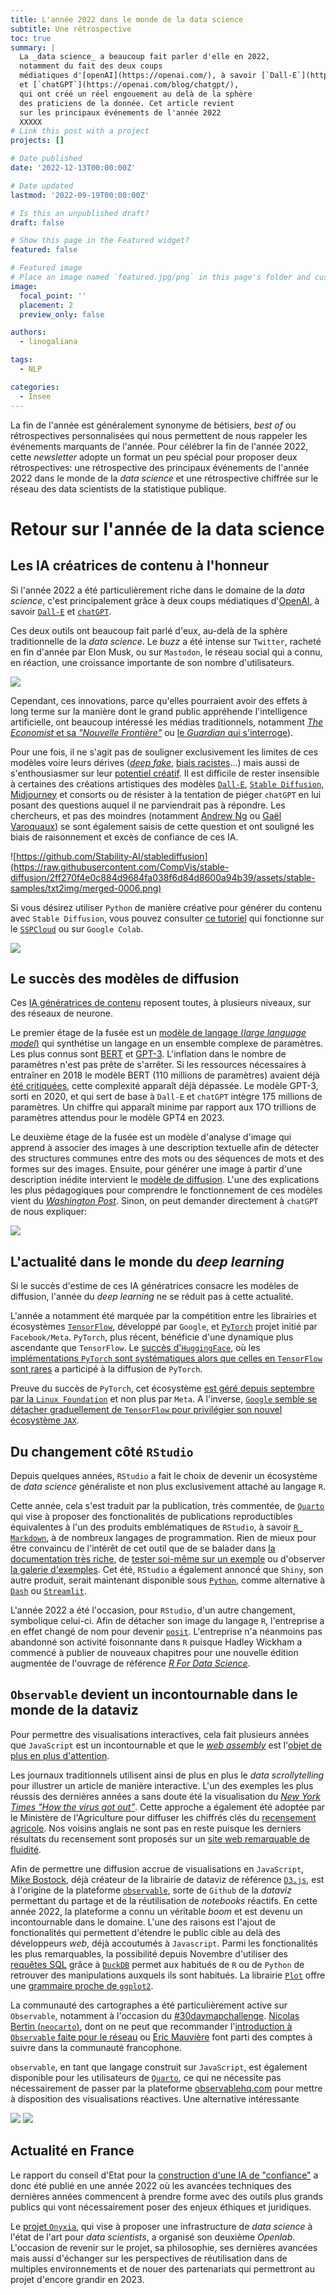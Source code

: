 ```yaml
---
title: L'année 2022 dans le monde de la data science
subtitle: Une rétrospective
toc: true
summary: |
  La _data science_ a beaucoup fait parler d'elle en 2022,
  notamment du fait des deux coups
  médiatiques d'[openAI](https://openai.com/), à savoir [`Dall-E`](https://openai.com/dall-e-2/)
  et [`chatGPT`](https://openai.com/blog/chatgpt/),
  qui ont créé un réel engouement au delà de la sphère
  des praticiens de la donnée. Cet article revient 
  sur les principaux événements de l'année 2022
  XXXXX
# Link this post with a project
projects: []

# Date published
date: '2022-12-13T00:00:00Z'

# Date updated
lastmod: '2022-09-19T00:00:00Z'

# Is this an unpublished draft?
draft: false

# Show this page in the Featured widget?
featured: false

# Featured image
# Place an image named `featured.jpg/png` in this page's folder and customize its options here.
image:
  focal_point: ''
  placement: 2
  preview_only: false

authors:
  - linogaliana

tags:
  - NLP

categories:
  - Insee
---
```


La fin de l'année est généralement synonyme de
bétisiers, _best of_ ou
rétrospectives personnalisées qui nous permettent
de nous rappeler les événements marquants de l'année.
Pour célébrer la fin de l'année 2022, cette _newsletter_
adopte un format un peu spécial pour
proposer deux rétrospectives: une rétrospective
des principaux événements de l'année 2022 dans le monde de
la _data science_ et une rétrospective chiffrée sur le
réseau des data scientists de la statistique publique.

# Retour sur l'année de la data science 

## Les IA créatrices de contenu à l'honneur

Si l'année 2022 a été particulièrement riche dans le domaine
de la _data science_, c'est principalement grâce à deux coups
médiatiques d'[OpenAI](https://openai.com/),
à savoir [`Dall-E`](https://openai.com/dall-e-2/)
et [`chatGPT`](https://openai.com/blog/chatgpt/). 

Ces deux outils ont
beaucoup fait parlé d'eux, au-delà
de la sphère traditionnelle de la _data science_.
Le _buzz_ a été intense sur `Twitter`, racheté en fin d'année par Elon Musk,
ou sur `Mastodon`, 
le réseau social qui a connu, en réaction,
une croissance importante de son nombre d'utilisateurs.

![](https://i.chzbgr.com/full/9717138688/hC5E738A3/chatgpt-will-see-all-criticisms-its-training-data-on-next-update-some-are-not-surviving-uprising)

Cependant, ces innovations, parce qu'elles pourraient
avoir des effets à long terme sur la manière dont le grand public
appréhende l'intelligence artificielle, 
ont beaucoup intéressé les médias traditionnels, notamment [_The Economist_ et sa _"Nouvelle Frontière"_](https://www.economist.com/news/2022/06/11/how-a-computer-designed-this-weeks-cover) ou [le _Guardian_ qui s'interroge](https://www.theguardian.com/commentisfree/2022/dec/10/i-wrote-this-column-myself-but-how-long-before-a-chatbot-could-do-it-for-me)).

Pour une fois, il ne s'agit pas de souligner 
exclusivement les limites de ces modèles voire leurs
dérives ([_deep fake_](https://fr.wikipedia.org/wiki/Deepfake),
[biais racistes](https://www.washingtonpost.com/technology/2022/07/16/racist-robots-ai/)...) mais aussi
de s'enthousiasmer sur
leur [potentiel créatif](https://www.platformer.news/p/how-dall-e-could-power-a-creative).
Il est difficile de rester insensible à certaines des créations
artistiques des modèles [`Dall-E`](https://dalle2.gallery/#search-random), [`Stable Diffusion`](https://stablediffusion.fr/gallery), [Midjourney](https://www.midjourney.com/showcase/recent/) et consorts
ou de résister à la tentation de piéger
`chatGPT` en lui posant des questions auquel il ne parviendrait
pas à répondre.
Les chercheurs, et pas des moindres (notamment [Andrew Ng](https://twitter.com/andrewyng/status/1600284752258686976?lang=fr) ou [Gaël Varoquaux](https://theconversation.com/beau-parleur-comme-une-ia-196084)) se sont également saisis de cette question et ont
souligné
les biais de raisonnement et excès de confiance de ces IA. 

![https://github.com/Stability-AI/stablediffusion](https://raw.githubusercontent.com/CompVis/stable-diffusion/2ff270f4e0c884d9684fa038f6d84d8600a94b39/assets/stable-samples/txt2img/merged-0006.png)

Si vous désirez utiliser `Python` de manière créative pour générer du contenu avec `Stable Diffusion`,
vous pouvez consulter [ce tutoriel](https://pythonds.linogaliana.fr/dalle/) qui fonctionne
sur le [`SSPCloud`](https://www.sspcloud.fr/) ou sur `Google Colab`.

![](https://i.chzbgr.com/full/9717140480/hD779E54E/writing-shit-like-elon-musk-suicide-note-and-robert-ebert-goncharov-review-please-stop-need-sleep)

## Le succès des modèles de diffusion

Ces [IA génératrices de contenu](https://pub.towardsai.net/generative-ai-and-future-c3b1695876f2)
reposent toutes, à plusieurs niveaux, sur
des réseaux de neurone.

Le premier étage de la fusée est
un [modèle de langage (_large language model_)](https://en.wikipedia.org/wiki/Language_model)
qui synthétise un langage en un ensemble complexe de paramètres. 
Les plus connus sont [BERT](https://en.wikipedia.org/wiki/BERT_(language_model))
et [GPT-3](https://fr.wikipedia.org/wiki/GPT-3). 
L'inflation dans le nombre de paramètres n'est pas prête de s'arrêter.
Si les ressources nécessaires à entraîner en 2018 le modèle BERT (110 millions de paramètres)
avaient déjà [été critiquées](https://arxiv.org/abs/1906.02243), cette complexité
apparaît déjà dépassée. Le modèle GPT-3, sorti en 2020, et qui sert de base à
`Dall-E` et `chatGPT` intègre 175 millions de paramètres. Un chiffre qui apparaît minime
par rapport aux 17O trillions de paramètres attendus pour le modèle GPT4 en 2023.

Le deuxième étage de la fusée est un modèle d'analyse d'image qui apprend à associer
des images à une description textuelle afin de détecter des structures communes entre
des mots ou des séquences de mots et des formes sur des images. 
Ensuite, pour générer une image à partir d'une description inédite intervient
le [modèle de diffusion](https://en.wikipedia.org/wiki/Diffusion_model).
L'une des explications les plus pédagogiques
pour comprendre le fonctionnement de ces modèles 
vient du [_Washington Post_](https://www.washingtonpost.com/technology/interactive/2022/ai-image-generator/). Sinon, on peut demander directement à `chatGPT` de nous expliquer:

![](diffusion.png)

## L'actualité dans le monde du _deep learning_

Si le succès d'estime de ces IA génératrices consacre les modèles de 
diffusion, l'année du _deep learning_ ne se réduit pas à cette actualité.

L'année a notamment été marquée par la compétition
entre les librairies et
écosystèmes [`TensorFlow`](https://www.tensorflow.org/?hl=fr), développé par
`Google`, et [`PyTorch`](https://pytorch.org/) projet initié par `Facebook/Meta`. 
`PyTorch`, plus récent, bénéficie d'une dynamique plus ascendante que `TensorFlow`.
Le [succès d'`HuggingFace`](https://twitter.com/huggingface/status/1609162974626779136?s=20&t=XUCGBC_PL60IdHjia8wXNA),
où les [implémentations `PyTorch` sont systématiques alors que celles en `TensorFlow` sont rares](https://www.assemblyai.com/blog/pytorch-vs-tensorflow-in-2022/#pytorch-vs-tensorflowmodel-availability) a participé à la diffusion de `PyTorch`. 

Preuve du succès de `PyTorch`, cet écosystème [est géré depuis septembre par la `Linux Foundation`](https://www.linuxfoundation.org/blog/blog/welcoming-pytorch-to-the-linux-foundation) et
non plus par `Meta`. A l'inverse,
[`Google` semble se détacher graduellement de `TensorFlow` pour privilégier son nouvel écosystème `JAX`](https://twitter.com/ylecun/status/1538419932475555840). 

## Du changement côté `RStudio`

Depuis quelques années, `RStudio` a fait le choix
de devenir un écosystème de _data science_
généraliste et non plus exclusivement attaché au langage `R`. 

Cette année, cela s'est traduit par
la publication, très commentée, de [`Quarto`](https://quarto.org/)
qui vise à proposer des fonctionalités de publications reproductibles
équivalentes à
l'un des produits emblématiques de `RStudio`, à savoir
[`R Markdown`](https://rmarkdown.rstudio.com/), à de nombreux
langages de programmation. Rien de mieux pour être
convaincu de l'intérêt de cet outil que
de se balader dans [la documentation très riche](https://quarto.org/),
de [tester soi-même sur un exemple](https://quarto.org/docs/get-started/hello/rstudio.html)
ou d'observer [la galerie d'exemples](https://quarto.org/docs/gallery/).
Cet été, `RStudio` a également annoncé que `Shiny`, son autre produit,
serait maintenant disponible sous [`Python`](https://shiny.rstudio.com/py/), 
comme alternative à [`Dash`](https://dash.plotly.com/) ou [`Streamlit`](https://streamlit.io/).


L'année 2022 a été l'occasion, pour `RStudio`, d'un autre changement, symbolique celui-ci.
Afin de détacher son image du langage `R`,
l'entreprise a en effet changé de nom pour devenir [`posit`](https://posit.co/). 
L'entreprise n'a néanmoins pas abandonné son activité foisonnante dans `R` puisque
Hadley Wickham a commencé à publier de nouveaux chapitres pour
une nouvelle édition augmentée de
l'ouvrage de référence [_R For Data Science_](https://r4ds.had.co.nz/).

## `Observable` devient un incontournable dans le monde de la dataviz

Pour permettre des visualisations interactives,
cela fait plusieurs années que `JavaScript` est un incontournable et
que le [_web assembly_](https://fr.wikipedia.org/wiki/WebAssembly)
est l'[objet de plus en plus d'attention](https://twitter.com/solomonstre/status/1111004913222324225).

Les journaux traditionnels utilisent ainsi de plus en plus
le _data scrollytelling_ 
pour illustrer un article de manière interactive.
L'un des exemples les plus réussis des dernières années a sans doute été 
la visualisation du [_New York Times_ _"How the virus got out"_](https://www.nytimes.com/interactive/2020/03/22/world/coronavirus-spread.html). Cette approche a également été adoptée par
le Ministère de l'Agriculture pour diffuser les 
chiffrés clés du [recensement agricole](https://vizagreste.agriculture.gouv.fr/). 
Nos voisins anglais ne sont pas en reste puisque les derniers résultats du
recensement sont proposés sur un [site web remarquable de fluidité](https://www.ons.gov.uk/census/maps/choropleth/population/age/resident-age-3a/aged-16-to-64-years). 

Afin de permettre une diffusion accrue de visualisations en `JavaScript`,
[Mike Bostock](https://en.wikipedia.org/wiki/Mike_Bostock), déjà créateur 
de la librairie de dataviz de référence [`D3.js`](https://en.wikipedia.org/wiki/D3.js),
est à l'origine de la plateforme [`observable`](https://observablehq.com/), sorte de 
`Github` de la _dataviz_ permettant du partage et de la réutilisation de _notebooks_ réactifs. 
En cette année 2022, la plateforme a connu un véritable _boom_ et est devenu un incontournable
dans le domaine. L'une des raisons est l'ajout de fonctionalités qui permettent d'étendre
le public cible au delà des développeurs _web_, déjà accoutumés à `Javascript`.
Parmi les 
fonctionalités les plus remarquables,
la possibilité depuis Novembre
d'utiliser des [requêtes SQL](https://observablehq.com/@ericmauviere/duckdb-redonne-nouvelle-vie-sql)
grâce à [`DuckDB`](https://observablehq.com/@observablehq/duckdb)
permet aux habitués de `R` ou de `Python` de
retrouver des manipulations auxquels ils sont habitués. 
La librairie [`Plot`](https://observablehq.com/@observablehq/plot) offre
une [grammaire proche de `ggplot2`](https://observablehq.com/@observablehq/plot-from-ggplot2).

La communauté des cartographes a été particulièrement active sur `Observable`, notamment 
à l'occasion du [#30daymapchallenge](https://observablehq.com/collection/@observablehq/30-day-map-challenge).
[Nicolas Bertin (`neocarto`)](https://observablehq.com/@neocartocnrs), dont on ne peut
que recommander l'[introduction à `Observable` faite pour le réseau](/talk/presentation-dobservable-par-nicolas-lambert/)
ou [Eric Mauvière](https://observablehq.com/@ericmauviere) font parti des
comptes à suivre dans la communauté
francophone. 

`observable`, en tant que langage construit sur `JavaScript`,
est également disponible pour les utilisateurs de [`Quarto`](https://quarto.org/docs/interactive/ojs/),
ce qui ne nécessite pas nécessairement de passer par la plateforme [observablehq.com](https://observablehq.com/)
pour mettre à disposition des visualisations réactives.  Une alternative intéressante 

![](/talk/presentation-dobservable-par-nicolas-lambert/observable1.png)
![](/talk/presentation-dobservable-par-nicolas-lambert/observable2.png)


## Actualité en France

Le rapport du conseil d'Etat
pour la [construction d'une IA de "confiance"](https://www.conseil-etat.fr/content/download/175739/file/Etude%20%C3%A0%20la%20demande%20du%20PM%20-%20IA%20et%20action%20publique.pdf)
a donc été publié en une année 2022 où les avancées techniques des dernières années commencent 
à prendre forme avec des outils plus grands publics qui vont nécessairement poser des enjeux
éthiques et juridiques. 

Le [projet `Onyxia`](https://www.onyxia.sh/), qui vise à proposer une infrastructure de _data science_
à l'état de l'art pour _data scientists_, a organisé son deuxième _Openlab_. L'occasion de 
revenir sur le projet, sa philosophie, ses dernières avancées mais aussi d'échanger sur les perspectives
de réutilisation dans de multiples environnements et de nouer des partenariats qui 
permettront au projet d'encore grandir en 2023. 

<!-----
- onyxia
- IA: rapport conseil d'Etat: https://www.conseil-etat.fr/content/download/175739/file/Etude%20%C3%A0%20la%20demande%20du%20PM%20-%20IA%20et%20action%20publique.pdf + UNECE Adasmm
- Ryanair v lastminute.com, j’ai grossièrement résumé le cas page 85 dans le support
- Data scientist 10 ans après
------->
